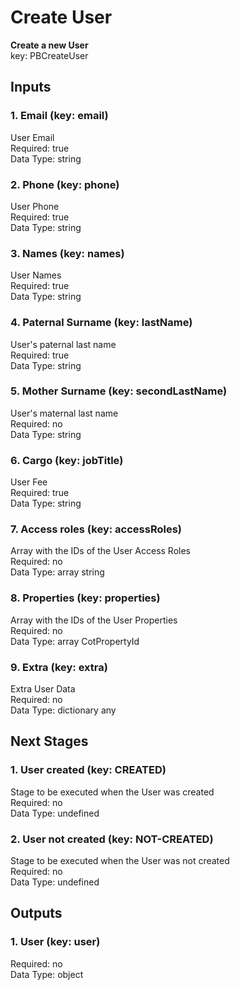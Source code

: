 # Create User  
**Create a new User**  
key: PBCreateUser  
## Inputs  
### 1. Email (key: email)  
User Email  
Required: true  
Data Type: string   
### 2. Phone (key: phone)  
User Phone  
Required: true  
Data Type: string   
### 3. Names (key: names)  
User Names  
Required: true  
Data Type: string   
### 4. Paternal Surname (key: lastName)  
User's paternal last name  
Required: true  
Data Type: string   
### 5. Mother Surname (key: secondLastName)  
User's maternal last name  
Required: no  
Data Type: string   
### 6. Cargo (key: jobTitle)  
User Fee  
Required: true  
Data Type: string   
### 7. Access roles (key: accessRoles)  
Array with the IDs of the User Access Roles  
Required: no  
Data Type: array string  
### 8. Properties (key: properties)  
Array with the IDs of the User Properties  
Required: no  
Data Type: array CotPropertyId  
### 9. Extra (key: extra)  
Extra User Data  
Required: no  
Data Type: dictionary any  
## Next Stages  
### 1. User created (key: CREATED)  
Stage to be executed when the User was created  
Required: no  
Data Type: undefined   
### 2. User not created (key: NOT-CREATED)  
Stage to be executed when the User was not created  
Required: no  
Data Type: undefined   
## Outputs  
### 1. User (key: user)  
  
Required: no  
Data Type: object 